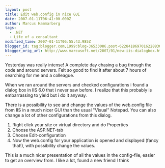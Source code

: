 ```yaml
---
layout: post
title: Edit web.config in nice GUI
date: 2007-01-11T06:41:00.000Z
author: Marcus Hammarberg
tags:
  - .NET
  - Life of a consultant
modified_time: 2007-01-11T06:55:43.985Z
blogger_id: tag:blogger.com,1999:blog-36533086.post-6228418697016228830
blogger_orig_url: http://www.marcusoft.net/2007/01/new-iis-dialogbox.html
---
```



Yesterday was really intense! A complete day chasing a bug through the code and around servers. Felt so good to find it after about 7 hours of searching for me and a colleague.

When we ran around the servers and checked configurations i found a dialog box in IIS 6.0 that i never saw before. I realize that this probably is embarrassing to yield but i do it anyway.

There is a possibility to see and change the values of the web.config file from IIS in a much nicer GUI than the usual "Visual" Notepad. You can also change a lot of other configurations from this dialog.

1. Right click your site or virtual directory and do Properties
2. Choose the ASP.NET-tab
3. Choose Edit-configuration
4. Now the web.config for your application is opened and displayed
    (fancy that!), with possibility change the values.

This is a much nicer presentation of all the values in the config-file, easier to get an overview from. I like a lot, found a new friend I think
